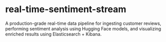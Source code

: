 # real-time-sentiment-stream
A production-grade real-time data pipeline for ingesting customer reviews, performing sentiment analysis using Hugging Face models, and visualizing enriched results using Elasticsearch + Kibana.
